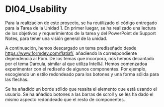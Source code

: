 # DI04_Usability

Para la realización de este proyecto, se ha reutilizado el código entregado para la Tarea de la Unidad 1. 
En primer luegar, se ha realizado una lectura de los objetivos y requerimientos de la tarea y del PowerPoint de Support Notes, para tener una visión general de la unidad. 

A continuación, hemos descargado un tema prediseñado desde https://www.formdev.com/flatlaf/, añadiendo la correspondiente dependencia al Pom. De los temas que incorpora, nos hemos decantado por el tema Darcula, similar al que utiliza IntelliJ. Hemos comenzadoa experimentar con el rediseño de algunos componentes. Por ejemplo, escogiendo un estilo redondeado para los botones y una forma sólida para las flechas.

Se ha añadido un borde sólido que resalta el elemento que está usando el usuario. 
Se ha añadido botones a las barras de scroll y se les ha dado el mismo aspecto redondeado que el resto de componentes. 